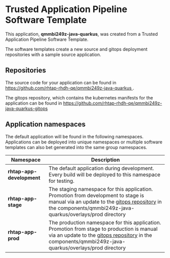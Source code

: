 # Trusted Application Pipeline Software Template

This application, **qmmbi249z-java-quarkus**, was created from a Trusted Application Pipeline Software Template.

The software templates create a new source and gitops deployment repositories with a sample source application. 

## Repositories

The source code for your application can be found in [https://github.com/rhtap-rhdh-qe/qmmbi249z-java-quarkus ](https://github.com/rhtap-rhdh-qe/qmmbi249z-java-quarkus ).
 
The gitops repository, which contains the kubernetes manifests for the application can be found in 
[https://github.com/rhtap-rhdh-qe/qmmbi249z-java-quarkus-gitops ](https://github.com/rhtap-rhdh-qe/qmmbi249z-java-quarkus-gitops ) 

## Application namespaces 

The default application will be found in the following namespaces. Applications can be deployed into unique namespaces or multiple software templates can also bet generated into the same group namespaces.  

|  Namespace   |  Description   |  
| -------- | -------- |   
| **rhtap-app-development** | The default application during development. Every build will be deployed to this namespace for testing. | 
| **rhtap-app-stage** | The staging namespace for this application. Promotion from development to stage is manual via an update to the [gitops repository](https://github.com/rhtap-rhdh-qe/qmmbi249z-java-quarkus-gitops ) in the components/qmmbi249z-java-quarkus/overlays/prod directory |  
| **rhtap-app-prod** | The production namespace for this application. Promotion from stage to production is manual via an update to the [gitops repository](https://github.com/rhtap-rhdh-qe/qmmbi249z-java-quarkus-gitops ) in the components/qmmbi249z-java-quarkus/overlays/prod directory | 